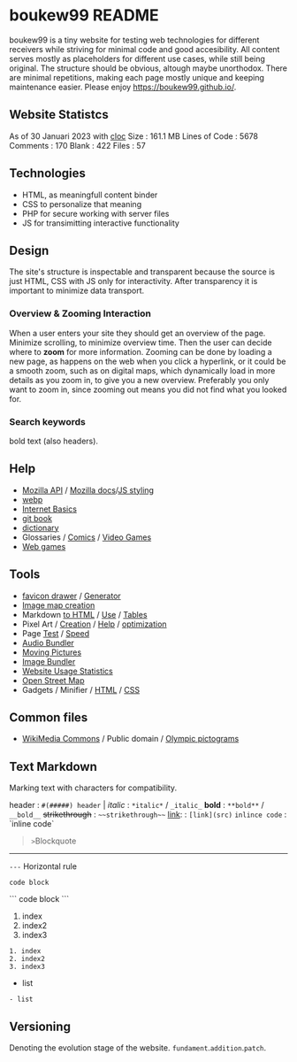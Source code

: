 # boukew99 README
boukew99 is a tiny website for testing web technologies for different receivers while striving for minimal code and good accesibility. All content serves mostly as placeholders for different use cases, while still being original. The structure should be obvious, altough maybe unorthodox. There are minimal repetitions, making each page mostly unique and keeping maintenance easier. Please enjoy <https://boukew99.github.io/>.

## Website Statistcs
As of 30 Januari 2023 with [cloc](https://linuxconfig.org/counting-lines-of-code-with-cloc)
Size
: 161.1 MB
Lines of Code
: 5678
Comments
: 170
Blank
: 422
Files
: 57

## Technologies
- HTML, as meaningfull content binder
- CSS to personalize that meaning
- PHP for secure working with server files
- JS for transimitting interactive functionality

## Design
The site's structure is inspectable and transparent because the source is just HTML, CSS with JS only for interactivity. After transparency it is important to minimize data transport.

### Overview & Zooming Interaction
When a user enters your site they should get an overview of the page. Minimize scrolling, to minimize overview time. Then the user can decide where to **zoom** for more information. Zooming can be done by loading a new page, as happens on the web when you click a hyperlink, or it could be a smooth zoom, such as on digital maps, which dynamically load in more details as you zoom in, to give you a new overview. Preferably you only want to zoom in, since zooming out means you did not find what you looked for. 

### Search keywords
bold text (also headers).

## Help
- [Mozilla API](https://developer.mozilla.org/en-US/docs/Web/API) / [Mozilla docs](https://developer.mozilla.org/en-US/docs/Learn)/[JS styling](https://developer.mozilla.org/en-US/docs/MDN/Writing_guidelines/Writing_style_guide/Code_style_guide/JavaScript)
- [webp](https://developers.google.com/speed/webp/docs/using)
- [Internet Basics](https://edu.gcfglobal.org/en/internetbasics/what-can-you-do-online/1/)
- [git book](https://git-scm.com/book/en/v2)
- [dictionary](https://en.wiktionary.org/wiki/dictionary)
- Glossaries / [Comics](https://en.wikipedia.org/wiki/Glossary_of_comics_terminology#Splash) / [Video Games](
https://en.wikipedia.org/wiki/Glossary_of_video_game_terms#attract_mode)
- [Web games](https://developer.mozilla.org/en-US/docs/Games/Introduction)

## Tools
- [favicon drawer](https://www.favicon.cc/) / [Generator](https://realfavicongenerator.net/)
- [Image map creation](http://www.image-map.net/)
- Markdown [to HTML](https://daringfireball.net/projects/markdown/dingus) / [Use](https://daringfireball.net/projects/markdown/syntax#philosophy) / [Tables](https://www.tablesgenerator.com/html_tables)
- Pixel Art / [Creation](https://www.piskelapp.com/p/create/sprite) / [Help](https://lospec.com/) / [optimization](https://tinypng.com/)
- Page [Test](https://www.webpagetest.org/) / [Speed](https://pagespeed.web.dev/)
- [Audio Bundler](https://clideo.com/merge-audio)
- [Moving Pictures](https://ezgif.com/webp-maker)
- [Image Bundler](https://www.befunky.com/create/collage/)
- [Website Usage Statistics](https://bloggingwizard.com/website-statistics/)
- [Open Street Map](https://www.openstreetmap.org)
- Gadgets / Minifier / [HTML](https://boukew99.github.io/gadgets.html#html-minifier) / [CSS](https://boukew99.github.io/gadgets.html#css&js-minifier)

## Common files
- [WikiMedia Commons](https://commons.wikimedia.org/wiki/Main_Page) / Public domain / [Olympic pictograms](https://commons.wikimedia.org/w/index.php?search=olympic+pictogram&title=Special:MediaSearch&go=Go&type=image)

## Text Markdown
Marking text with characters for compatibility.

header
: `#(#####) header`       |
*italic* 
: `*italic*` / `_italic_` 
**bold** 
: `**bold**` / `__bold__` 
~~strikethrough~~
: `~~strikethrough~~`
[link]():
: `[link](src)`
`inlince code`
: \`inline code\`
> `>`Blockquote
--- 
`---` Horizontal rule
```
code block
```
\`\`\`
code block
\`\`\`
1. index
2. index2
3. index3
```
1. index
2. index2
3. index3
```
- list
```
- list
```

## Versioning
Denoting the evolution stage of the website. `fundament`.`addition`.`patch`.